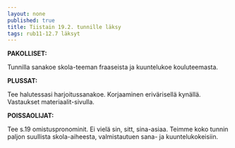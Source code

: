 ```yaml
---
layout: none
published: true
title: Tiistain 19.2. tunnille läksy
tags: rub11-12.7 läksyt
---
```

**PAKOLLISET:**

Tunnilla sanakoe skola-teeman fraaseista ja kuuntelukoe kouluteemasta.

**PLUSSAT:**

Tee halutessasi harjoitussanakoe. Korjaaminen erivärisellä kynällä. Vastaukset materiaalit-sivulla.

**POISSAOLIJAT:**

Tee s.19 omistuspronominit. Ei vielä sin, sitt, sina-asiaa.
Teimme koko tunnin paljon suullista skola-aiheesta, valmistautuen sana- ja kuuntelukokeisiin. 